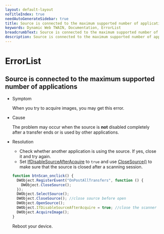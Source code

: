 ```yaml
---
layout: default-layout
noTitleIndex: true
needAutoGenerateSidebar: true
title: Source is connected to the maximum supported number of applications
keywords: Dynamic Web TWAIN, Documentation, ErrorList
breadcrumbText: Source is connected to the maximum supported number of applications
description: Source is connected to the maximum supported number of applications
---
```


# ErrorList

## Source is connected to the maximum supported number of applications

- Symptom

  When you try to acquire images, you may get this error.

- Cause

  The problem may occur when the source is **not** disabled completely after a transfer ends or is used by other applications.

- Resolution

  - Check whether another application is using the source. If yes, close it and try again.
  - Set [IfDisableSourceAfterAcquire]({{site.info}}api/WebTwain_Acquire.html#ifdisablesourceafteracquire) to `true` and use [CloseSource()]({{site.info}}api/WebTwain_Acquire.html#closesource) to make sure that the source is closed after a scanning session.

  ```javascript
  function btnScan_onclick() {
    DWObject.RegisterEvent("OnPostAllTransfers", function () {
      DWObject.CloseSource();
    });
    DWObject.SelectSource();
    DWObject.CloseSource(); //close source before open
    DWObject.OpenSource();
    DWObject.IfDisableSourceAfterAcquire = true; //close the scanner UI after acquiring
    DWObject.AcquireImage();
  }
  ```

  Reboot your device.
